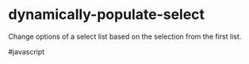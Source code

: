 # dynamically-populate-select

Change options of a select list based on the selection from the first list.

#javascript
